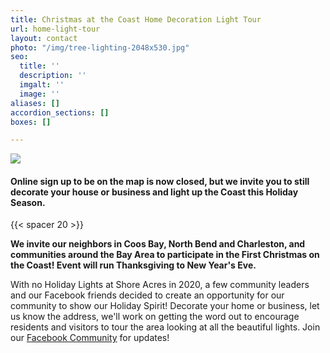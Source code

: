 ```yaml
---
title: Christmas at the Coast Home Decoration Light Tour
url: home-light-tour
layout: contact
photo: "/img/tree-lighting-2048x530.jpg"
seo:
  title: ''
  description: ''
  imgalt: ''
  image: ''
aliases: []
accordion_sections: []
boxes: []

---
```

![](/img/catc-form-header-695x322-v02-1.jpg)

#### Online sign up to be on the map is now closed, but we invite you to still decorate your house or business and light up the Coast this Holiday Season.

{{< spacer 20 >}}

**We invite our neighbors in Coos Bay, North Bend and Charleston, and communities around the Bay Area to participate in the First Christmas on the Coast! Event will run Thanksgiving to New Year's Eve.**

With no Holiday Lights at Shore Acres in 2020, a few community leaders and our Facebook friends decided to create an opportunity for our community to show our Holiday Spirit! Decorate your home or business, let us know the address, we'll work on getting the word out to encourage residents and visitors to tour the area looking at all the beautiful lights. Join our [Facebook Community](https://www.facebook.com/ChristmasattheCoast/) for updates!